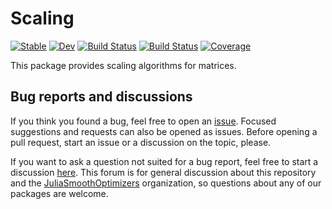 # Scaling

[![Stable](https://img.shields.io/badge/docs-stable-blue.svg)](https://JuliaSmoothOptimizers.github.io/Scaling.jl/stable)
[![Dev](https://img.shields.io/badge/docs-dev-blue.svg)](https://JuliaSmoothOptimizers.github.io/Scaling.jl/dev)
[![Build Status](https://github.com/JuliaSmoothOptimizers/JSOTemplate.jl/workflows/CI/badge.svg)](https://github.com/JuliaSmoothOptimizers/Scaling.jl/actions)
[![Build Status](https://api.cirrus-ci.com/github/JuliaSmoothOptimizers/Scaling.jl.svg)](https://cirrus-ci.com/github/JuliaSmoothOptimizers/Scaling.jl)
[![Coverage](https://codecov.io/gh/JuliaSmoothOptimizers/Scaling.jl/branch/master/graph/badge.svg)](https://codecov.io/gh/JuliaSmoothOptimizers/Scaling.jl)

This package provides scaling algorithms for matrices.

## Bug reports and discussions

If you think you found a bug, feel free to open an [issue](https://github.com/JuliaSmoothOptimizers/Scaling.jl/issues).
Focused suggestions and requests can also be opened as issues. Before opening a pull request, start an issue or a discussion on the topic, please.

If you want to ask a question not suited for a bug report, feel free to start a discussion [here](https://github.com/JuliaSmoothOptimizers/Organization/discussions). This forum is for general discussion about this repository and the [JuliaSmoothOptimizers](https://github.com/JuliaSmoothOptimizers) organization, so questions about any of our packages are welcome.
